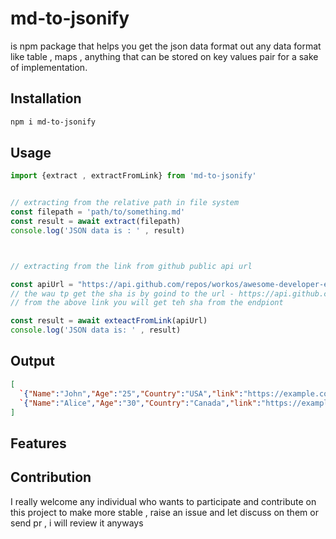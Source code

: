 # md-to-jsonify 
 
is npm package that helps you get the json data format out any data format like table , maps , anything that can be stored on key values pair for a sake of implementation.


## Installation

```bash 
npm i md-to-jsonify
```



## Usage 


```jsx 
import {extract , extractFromLink} from 'md-to-jsonify'


// extracting from the relative path in file system
const filepath = 'path/to/something.md'
const result = await extract(filepath)
console.log('JSON data is : ' , result)



// extracting from the link from github public api url 

const apiUrl = "https://api.github.com/repos/workos/awesome-developer-experience/git/blobs/{sha}"
// the wau tp get the sha is by goind to the url - https://api.github.com/repos/workos/awesome-developer-experience/git/trees/master
// from the above link you will get teh sha from the endpiont 

const result = await exteactFromLink(apiUrl)
console.log('JSON data is: ' , result)
```
## Output

```json
[
  `{"Name":"John","Age":"25","Country":"USA","link":"https://example.com/john","Website":"John's Website"}`,
  `{"Name":"Alice","Age":"30","Country":"Canada","link":"https://example.com/alice","Website":"Alice's Website"}`
]
```


## Features 



## Contribution 

I really welcome any individual who wants to participate and contribute on this project to make more stable , raise an issue and let discuss on them or send pr , i will review it anyways


